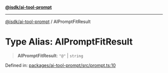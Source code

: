 [**@isdk/ai-tool-prompt**](../README.md)

***

[@isdk/ai-tool-prompt](../globals.md) / AIPromptFitResult

# Type Alias: AIPromptFitResult

> **AIPromptFitResult**: `"@"` \| `string`

Defined in: [packages/ai-tool-prompt/src/prompt.ts:10](https://github.com/isdk/ai-tool-prompt.js/blob/5d368d8899626a821fe173e7f1920ac7286cfdcb/src/prompt.ts#L10)
